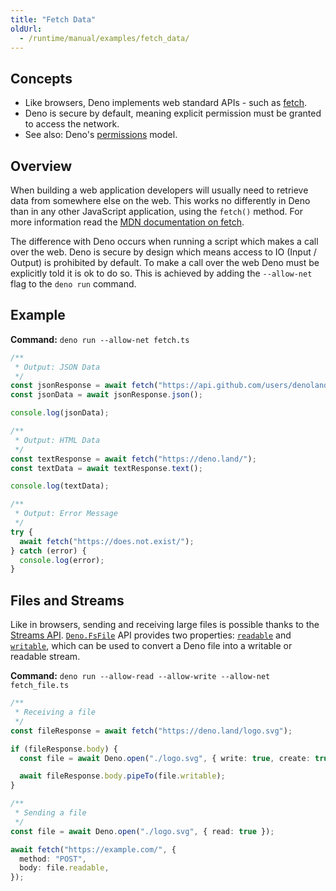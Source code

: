 ```yaml
---
title: "Fetch Data"
oldUrl:
  - /runtime/manual/examples/fetch_data/
---
```


## Concepts

- Like browsers, Deno implements web standard APIs - such as
  [fetch](https://developer.mozilla.org/en-US/docs/Web/API/Fetch_API).
- Deno is secure by default, meaning explicit permission must be granted to
  access the network.
- See also: Deno's [permissions](../manual/basics/permissions.md) model.

## Overview

When building a web application developers will usually need to retrieve data
from somewhere else on the web. This works no differently in Deno than in any
other JavaScript application, using the `fetch()` method. For more information
read the
[MDN documentation on fetch](https://developer.mozilla.org/en-US/docs/Web/API/Fetch_API).

The difference with Deno occurs when running a script which makes a call over
the web. Deno is secure by design which means access to IO (Input / Output) is
prohibited by default. To make a call over the web Deno must be explicitly told
it is ok to do so. This is achieved by adding the `--allow-net` flag to the
`deno run` command.

## Example

**Command:** `deno run --allow-net fetch.ts`

```js
/**
 * Output: JSON Data
 */
const jsonResponse = await fetch("https://api.github.com/users/denoland");
const jsonData = await jsonResponse.json();

console.log(jsonData);

/**
 * Output: HTML Data
 */
const textResponse = await fetch("https://deno.land/");
const textData = await textResponse.text();

console.log(textData);

/**
 * Output: Error Message
 */
try {
  await fetch("https://does.not.exist/");
} catch (error) {
  console.log(error);
}
```

## Files and Streams

Like in browsers, sending and receiving large files is possible thanks to the
[Streams API](https://developer.mozilla.org/en-US/docs/Web/API/Streams_API).
[`Deno.FsFile`](https://deno.land/api?s=Deno.FsFile) API provides two
properties: [`readable`](https://deno.land/api?s=Deno.FsFile#prop_readable) and
[`writable`](https://deno.land/api?s=Deno.FsFile#prop_writable), which can be
used to convert a Deno file into a writable or readable stream.

**Command:** `deno run --allow-read --allow-write --allow-net fetch_file.ts`

```ts
/**
 * Receiving a file
 */
const fileResponse = await fetch("https://deno.land/logo.svg");

if (fileResponse.body) {
  const file = await Deno.open("./logo.svg", { write: true, create: true });

  await fileResponse.body.pipeTo(file.writable);
}

/**
 * Sending a file
 */
const file = await Deno.open("./logo.svg", { read: true });

await fetch("https://example.com/", {
  method: "POST",
  body: file.readable,
});
```
